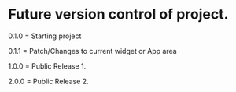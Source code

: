 
# Future version control of project.
0.1.0 = Starting project

0.1.1 = Patch/Changes to current widget or App area 

1.0.0 = Public Release 1.

2.0.0 = Public Release 2.
